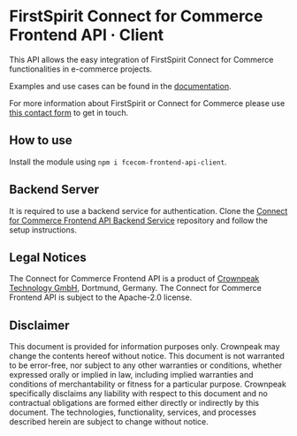 # FirstSpirit Connect for Commerce Frontend API · Client
This API allows the easy integration of FirstSpirit Connect for Commerce functionalities in e-commerce projects.

Examples and use cases can be found in
the [documentation](https://docs.e-spirit.com/ecom/fsconnect-com-api/fsconnect-com-frontend-api/latest).

For more information about FirstSpirit or Connect for Commerce please
use [this contact form](https://www.crownpeak.com/contact-us) to get in touch.

## How to use

Install the module using `npm i fcecom-frontend-api-client`.

## Backend Server
It is required to use a backend service for authentication.
Clone the [Connect for Commerce Frontend API Backend Service](https://github.com/e-Spirit/fcecom-frontend-api-backend) repository and follow the setup instructions.

## Legal Notices

The Connect for Commerce Frontend API is a product of [Crownpeak Technology GmbH](https://www.crownpeak.com), Dortmund, Germany. The Connect for Commerce Frontend API is subject to the Apache-2.0 license.

## Disclaimer

This document is provided for information purposes only. Crownpeak may change the contents hereof without notice. This document is not warranted to be error-free, nor subject to any other warranties or conditions, whether expressed orally or implied in law, including implied warranties and conditions of merchantability or fitness for a particular purpose. Crownpeak specifically disclaims any liability with respect to this document and no contractual obligations are formed either directly or indirectly by this document. The technologies, functionality, services, and processes described herein are subject to change without notice.